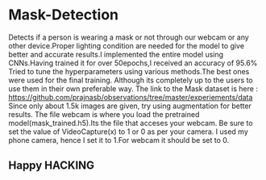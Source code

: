 # Mask-Detection
Detects if a person is wearing a mask or not through our webcam or any other device.Proper lighting condition are needed for the model to give better and accurate results.I implemented the entire model using CNNs.Having trained it for over 50epochs,I received an accuracy of 95.6%
Tried to tune the hyperparameters using various methods.The best ones were used for the final training.
Although its completely up to the users to use them in their own preferable way.
The link to the Mask dataset is here : https://github.com/prajnasb/observations/tree/master/experiements/data
Since only about 1.5k images are given, try using augmentation for better results.
The file webcam is where you load the pretrained model(mask_trained.h5).Its the file that acceses your webcam.
Be sure to set the value of VideoCapture(x) to 1 or 0 as per your camera.
I used my phone camera, hence I set it to 1.For webcam it should be set to 0.
## Happy HACKING
